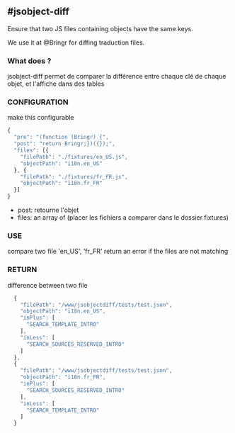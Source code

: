 #jsobject-diff
-------------

Ensure that two JS files containing objects have the same keys.

We use it at @Bringr for diffing traduction files.

### What does ?

jsobject-diff permet de comparer la différence entre chaque clé de chaque objet, et l'affiche dans des tables


### CONFIGURATION

make this configurable

```javascript
{
  "pre": "(function (Bringr) {",
  "post": "return Bringr;})({});",
  "files": [{
    "filePath": "./fixtures/en_US.js",
    "objectPath": "i18n.en_US"
  }, {
    "filePath": "./fixtures/fr_FR.js",
    "objectPath": "i18n.fr_FR"
  }]
}
```

* post: retourne l'objet
* files: an array of (placer les fichiers a comparer dans le dossier fixtures)



### USE

compare two file
'en_US', 'fr_FR'
return an error if the files are not matching


### RETURN

difference between two file

```javascript
  {
    "filePath": "/www/jsobjectdiff/tests/test.json",
    "objectPath": "i18n.en_US",
    "inPlus": [
      "SEARCH_TEMPLATE_INTRO"
    ],
    "inLess": [
      "SEARCH_SOURCES_RESERVED_INTRO"
    ]
  },
  {
    "filePath": "/www/jsobjectdiff/tests/test.json",
    "objectPath": "i18n.fr_FR",
    "inPlus": [
      "SEARCH_SOURCES_RESERVED_INTRO"
    ],
    "inLess": [
      "SEARCH_TEMPLATE_INTRO"
    ]
  }
```